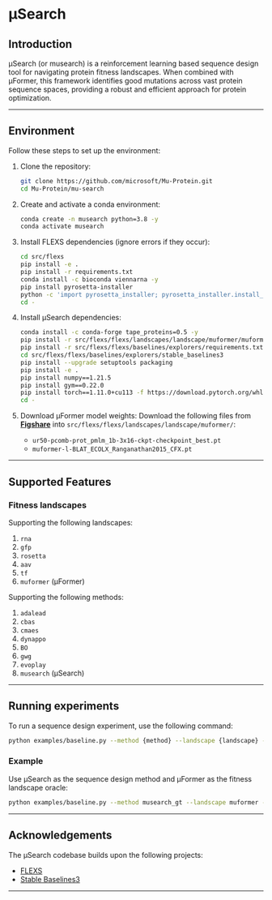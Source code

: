 # μSearch

## Introduction

μSearch (or musearch) is a reinforcement learning based sequence design tool for navigating protein fitness landscapes. When combined with μFormer, this framework identifies good mutations across vast protein sequence spaces, providing a robust and efficient approach for protein optimization.

---

## Environment

Follow these steps to set up the environment:

1. Clone the repository:
    ```bash
    git clone https://github.com/microsoft/Mu-Protein.git
    cd Mu-Protein/mu-search
    ```

2. Create and activate a conda environment:
    ```bash
    conda create -n musearch python=3.8 -y
    conda activate musearch
    ```

3. Install FLEXS dependencies (ignore errors if they occur):
    ```bash
    cd src/flexs
    pip install -e .
    pip install -r requirements.txt
    conda install -c bioconda viennarna -y
    pip install pyrosetta-installer
    python -c 'import pyrosetta_installer; pyrosetta_installer.install_pyrosetta()'
    cd -
    ```

4. Install μSearch dependencies:
    ```bash
    conda install -c conda-forge tape_proteins=0.5 -y
    pip install -r src/flexs/flexs/landscapes/landscape/muformer/muformer_landscape/requirements.txt
    pip install -r src/flexs/flexs/baselines/explorers/requirements.txt -i https://pypi.python.org/simple/
    cd src/flexs/flexs/baselines/explorers/stable_baselines3
    pip install --upgrade setuptools packaging
    pip install -e .
    pip install numpy==1.21.5
    pip install gym==0.22.0
    pip install torch==1.11.0+cu113 -f https://download.pytorch.org/whl/torch_stable.html
    cd -
    ```

5. Download μFormer model weights:
   Download the following files from **[Figshare](https://figshare.com/articles/figure/_Former_checkpoint_files_used_in_Search/30227557)** into `src/flexs/flexs/landscapes/landscape/muformer/`:
   - `ur50-pcomb-prot_pmlm_1b-3x16-ckpt-checkpoint_best.pt`
   - `muformer-l-BLAT_ECOLX_Ranganathan2015_CFX.pt`

---

## Supported Features

### Fitness landscapes
Supporting the following landscapes:
1. `rna`
2. `gfp`
3. `rosetta`
4. `aav`
5. `tf` 
6. `muformer` (μFormer)

Supporting the following methods:
1. `adalead`
2. `cbas`
3. `cmaes`
4. `dynappo`
5. `BO` 
6. `gwg` 
7. `evoplay` 
8. `musearch` (μSearch)

---

## Running experiments

To run a sequence design experiment, use the following command:

```bash
python examples/baseline.py --method {method} --landscape {landscape} --sequences_batch_size {sequences_batch_size} --model_queries_per_batch {model_queries_per_batch} --run {run}
```

### Example
Use μSearch as the sequence design method and μFormer as the fitness landscape oracle:
```bash
python examples/baseline.py --method musearch_gt --landscape muformer --sequences_batch_size 100 --model_queries_per_batch 5000 --run 1
```

---

## Acknowledgements

The μSearch codebase builds upon the following projects:
- [FLEXS](https://github.com/samsinai/FLEXS)
- [Stable Baselines3](https://github.com/DLR-RM/stable-baselines3)

---
